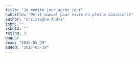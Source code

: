 ```yaml
---
title: "Je médite jour après jour"
subtitle: "Petit manuel pour vivre en pleine conscience"
author: "Christophe André"
isbn: ""
isbn13: ""
rating: 3
pages: 
read: "2017-05-19"
added: "2017-05-19"
---
```



